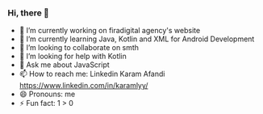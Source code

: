 ### Hi, there 👋

- 🔭 I’m currently working on firadigital agency's website
- 🌱 I’m currently learning Java, Kotlin and XML for Android Development 
- 👯 I’m looking to collaborate on smth
- 🤔 I’m looking for help with Kotlin
- 💬 Ask me about JavaScript
- 📫 How to reach me: Linkedin Karam Afandi https://www.linkedin.com/in/karamlyy/
- 😄 Pronouns: me
- ⚡ Fun fact: 1 > 0

